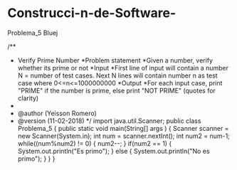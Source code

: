 # Construcci-n-de-Software-
Problema_5 Bluej

/**
 *  Verify Prime Number
 *Problem statement
 *Given a number, verify whether its prime or not
 *Input
 *First line of input will contain a number N = number of test cases. Next N lines will
  contain number n as test case where 0<=n<=1000000000
 *Output
 *For each input case, print "PRIME" if the number is prime, else print "NOT PRIME"
  (quotes for clarity)
 * 
 * @author (Yeisson Romero) 
 * @version (11-02-2018)
 */
import java.util.Scanner;
public class Problema_5
{
    public static void main(String[] args )
    {
         Scanner scanner = new Scanner(System.in);
         int num = scanner.nextInt();
         int num2 = num-1;
         while((num%num2) != 0) {
             num2--;
            }
            if(num2 == 1) {
                System.out.println("Es primo");
            } else {
                System.out.println("No es primo");
            }
}
}
